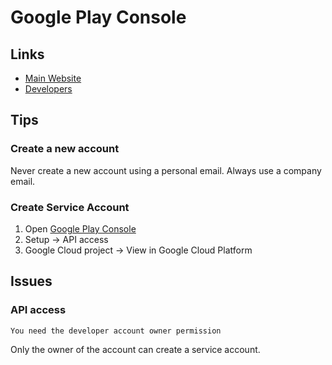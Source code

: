 # Google Play Console

## Links

- [Main Website](https://play.google.com/console)
- [Developers](https://play.google.com/console/u/2/developers)

## Tips

### Create a new account

Never create a new account using a personal email. Always use a company email.

<!--
devops@example.com
admin@example.com
-->

### Create Service Account

1. Open [Google Play Console](https://play.google.com/console)
2. Setup -> API access
3. Google Cloud project -> View in Google Cloud Platform

## Issues

### API access

```log
You need the developer account owner permission
```

Only the owner of the account can create a service account.
